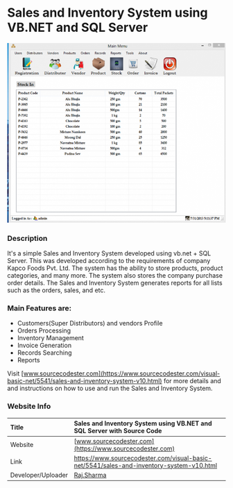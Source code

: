 # Sales and Inventory System using VB.NET and SQL Server 
<div align="center">
	<img src="sis_kapco.png" alt="Banner Image" />
</div>

### Description

It's a simple Sales and Inventory System developed using vb.net + SQL Server. This was developed according to the requirements of company Kapco Foods Pvt. Ltd. The system has the ability to store products, product categories, and many more. The system also stores the company purchase order details. The Sales and Inventory System generates reports for all lists such as the orders, sales, and etc.

### Main Features are:
<ul>
	<li>Customers(Super Distributors) and vendors Profile</li>
	<li>Orders Processing</li>
	<li>Inventory Management</li>
	<li>Invoice Generation</li>
	<li>Records Searching</li>
	<li>Reports</li>
</ul>


Visit [www.sourcecodester.com](https://www.sourcecodester.com/visual-basic-net/5541/sales-and-inventory-system-v10.html) for more details and and instructions on how to use and run the Sales and Inventory System.

### Website Info
| Title | Sales and Inventory System using VB.NET and SQL Server with Source Code |
|:------|:------------|
| Website | [www.sourcecodester.com](https://www.sourcecodester.com) |
| Link | https://www.sourcecodester.com/visual-basic-net/5541/sales-and-inventory-system-v10.html |
| Developer/Uploader | [Raj.Sharma](https://www.sourcecodester.com/users/raj20505) |

